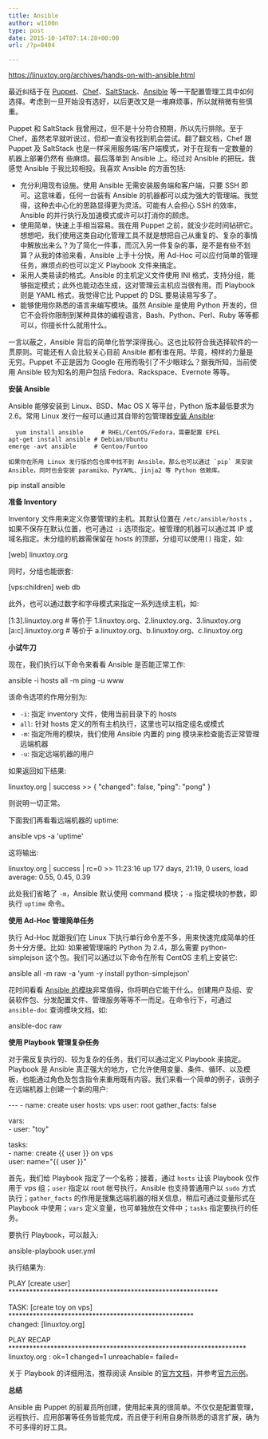 ```yaml
---
title: Ansible
author: w1100n
type: post
date: 2015-10-14T07:14:28+00:00
url: /?p=8404

---
```


https://linuxtoy.org/archives/hands-on-with-ansible.html

最近纠结于在 [Puppet][1]、[Chef][2]、[SaltStack][3]、[Ansible][4] 等一干配置管理工具中如何选择。考虑到一旦开始没有选好，以后更改又是一堆麻烦事，所以就稍微有些慎重。

Puppet 和 SaltStack 我曾用过，但不是十分符合预期，所以先行排除。至于 Chef，虽然老早就听说过，但却一直没有找到机会尝试。翻了翻文档，Chef 跟 Puppet 及 SaltStack 也是一样采用服务端/客户端模式，对于在现有一定数量的机器上部署仍然有 些麻烦。最后落单到 Ansible 上。经过对 Ansible 的把玩，我感觉 Ansible 于我比较相投。我喜欢 Ansible 的方面包括: 

  * 充分利用现有设施。使用 Ansible 无需安装服务端和客户端，只要 SSH 即可。这意味着，任何一台装有 Ansible 的机器都可以成为强大的管理端。我觉得，这种去中心化的思路显得更为灵活。可能有人会担心 SSH 的效率，Ansible 的并行执行及加速模式或许可以打消你的顾虑。
  * 使用简单，快速上手相当容易。我在用 Puppet 之前，就没少花时间钻研它。想想吧，我们使用这类自动化管理工具不就是想把自己从重复的、复杂的事情中解放出来么？为了简化一件事，而沉入另一件复杂的事，是不是有些不划算？从我的体验来看，Ansible 上手十分快，用 Ad-Hoc 可以应付简单的管理任务，麻烦点的也可以定义 Playbook 文件来搞定。
  * 采用人类易读的格式。Ansible 的主机定义文件使用 INI 格式，支持分组，能够指定模式；此外也能动态生成，这对管理云主机应当很有用。而 Playbook 则是 YAML 格式，我觉得它比 Puppet 的 DSL 要易读易写多了。
  * 能够使用你熟悉的语言来编写模块。虽然 Ansible 是使用 Python 开发的，但它不会将你限制到某种具体的编程语言，Bash、Python、Perl、Ruby 等等都可以，你擅长什么就用什么。

一言以蔽之，Ansible 背后的简单化哲学深得我心。这也比较符合我选择软件的一贯原则。可能还有人会比较关心目前 Ansible 都有谁在用。毕竟，榜样的力量是无穷。Puppet 不正是因为 Google 在用而吸引了不少眼球么？据我所知，当前使用 Ansible 较为知名的用户包括 Fedora、Rackspace、Evernote 等等。

**安装 Ansible**

Ansible 能够安装到 Linux、BSD、Mac OS X 等平台，Python 版本最低要求为 2.6。常用 Linux 发行一般可以通过其自带的包管理器[安装 Ansible][5]: 

```
  yum install ansible     # RHEL/CentOS/Fedora，需要配置 EPEL
apt-get install ansible # Debian/Ubuntu
emerge -avt ansible     # Gentoo/Funtoo

如果你在所用 Linux 发行版的包仓库中找不到 Ansible，那么也可以通过 `pip` 来安装 Ansible，同时也会安装 paramiko、PyYAML、jinja2 等 Python 依赖库。

```
  pip install ansible

**准备 Inventory**

Inventory 文件用来定义你要管理的主机。其默认位置在 `/etc/ansible/hosts` ，如果不保存在默认位置，也可通过 `-i` 选项指定。被管理的机器可以通过其 IP 或域名指定。未分组的机器需保留在 hosts 的顶部，分组可以使用`[]` 指定，如: 

<div class="highlight">
  [web]  
linuxtoy.org


同时，分组也能嵌套: 

<div class="highlight">
  [vps:children]  
web  
db


此外，也可以通过数字和字母模式来指定一系列连续主机，如: 

<div class="highlight">
  [1:3].linuxtoy.org # 等价于
1.linuxtoy.org、2.linuxtoy.org、3.linuxtoy.org  
[a:c].linuxtoy.org # 等价于
a.linuxtoy.org、b.linuxtoy.org、c.linuxtoy.org


**小试牛刀**

现在，我们执行以下命令来看看 Ansible 是否能正常工作: 

<div class="highlight">
  ansible -i hosts all -m ping -u www


该命令选项的作用分别为: 

  * `-i`: 指定 inventory 文件，使用当前目录下的 hosts
  * `all`: 针对 hosts 定义的所有主机执行，这里也可以指定组名或模式
  * `-m`: 指定所用的模块，我们使用 Ansible 内置的 ping 模块来检查能否正常管理远端机器
  * `-u`: 指定远端机器的用户

如果返回如下结果: 

<div class="highlight">
  linuxtoy.org | success >> {  
"changed": false,  
"ping": "pong"  
}


则说明一切正常。

下面我们再看看远端机器的 uptime: 

<div class="highlight">
  ansible vps -a 'uptime'


这将输出: 

<div class="highlight">
  linuxtoy.org | success | rc=0 >>  
11:23:16 up 177 days, 21:19, 0 users, load average: 0.55, 0.45, 0.39


此处我们省略了 `-m`，Ansible 默认使用 command 模块；`-a` 指定模块的参数，即执行 `uptime` 命令。

**使用 Ad-Hoc 管理简单任务**

执行 Ad-Hoc 就跟我们在 Linux 下执行单行命令差不多，用来快速完成简单的任务十分方便。比如: 如果被管理端的 Python 为 2.4，那么需要 python-simplejson 这个包。我们可以通过以下命令在所有 CentOS 主机上安装它: 

<div class="highlight">
  ansible all -m raw -a 'yum -y install python-simplejson'


花时间看看 [Ansible 的模块][6]非常值得，你将明白它能干什么。创建用户及组、安装软件包、分发配置文件、管理服务等等不一而足。在命令行下，可通过 `ansible-doc` 查询模块文档，如: 

<div class="highlight">
  ansible-doc raw


**使用 Playbook 管理复杂任务**

对于需反复执行的、较为复杂的任务，我们可以通过定义 Playbook 来搞定。Playbook 是 Ansible 真正强大的地方，它允许使用变量、条件、循环、以及模板，也能通过角色及包含指令来重用既有内容。我们来看一个简单的例子，该例子在远端机器上创建一个新的用户: 

<div class="highlight">
  <span class="gd">---  
<span class="gd">- name: create user  
hosts: vps  
user: root  
gather_facts: false

vars:  
<span class="gd">- user: "toy"

tasks:  
<span class="gd">- name: create {{ user }} on vps  
user: name="{{ user }}"


首先，我们给 Playbook 指定了一个名称；接着，通过 `hosts` 让该 Playbook 仅作用于 vps 组；`user` 指定以 root 帐号执行，Ansible 也支持普通用户以 `sudo` 方式执行；`gather_facts` 的作用是搜集远端机器的相关信息，稍后可通过变量形式在 Playbook 中使用；`vars` 定义变量，也可单独放在文件中；`tasks` 指定要执行的任务。

要执行 Playbook，可以敲入: 

<div class="highlight">
  ansible-playbook user.yml


执行结果为: 

<div class="highlight">
  <span class="n">PLAY <span class="p">[<span class="n">create
<span class="n">user<span class="p">] <span class="o">************************************************************

<span class="nl">TASK<span class="p">: <span class="p">[<span class="n">create <span class="n">toy <span class="n">on
<span class="n">vps<span class="p">] <span class="o">*****************************************************  
<span class="nl">changed<span class="p">: <span class="p">[<span class="n">linuxtoy<span class="p">.<span class="n">org<span class="p">]

<span class="n">PLAY
<span class="n">RECAP <span class="o">********************************************************************  
<span class="n">linuxtoy<span class="p">.<span class="nl">org <span class="p">: <span class="n">ok<span class="o">=<span class="mi">1 <span class="n">changed<span class="o">=<span class="mi">1 <span class="n">unreachable<span class="o">=<span class="mi"> <span class="n">failed<span class="o">=<span class="mi">


关于 Playbook 的详细用法，推荐阅读 Ansible 的[官方文档][7]，并参考[官方示例][8]。

**总结**

Ansible 由 Puppet 的前雇员所创建，使用起来真的很简单。不仅仅是配置管理，远程执行、应用部署等任务皆能完成，而且便于利用自身所熟悉的语言扩展，确为不可多得的好工具。

 [1]: http://linuxtoy.org/archives/puppet.html
 [2]: http://www.opscode.com/chef/
 [3]: http://linuxtoy.org/archives/saltstack.html
 [4]: http://www.ansibleworks.com/
 [5]: http://www.ansibleworks.com/docs/intro/_installation.html
 [6]: http://www.ansibleworks.com/docs/modules.html
 [7]: http://www.ansibleworks.com/docs/#playbooks
 [8]: https://github.com/ansible/ansible-examples